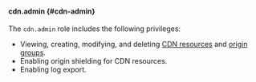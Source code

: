 #### cdn.admin {#cdn-admin}

The `cdn.admin` role includes the following privileges:

* Viewing, creating, modifying, and deleting [CDN resources](../cdn/concepts/resource.md) and [origin groups](../cdn/concepts/origins.md).
* Enabling origin shielding for CDN resources.
* Enabling log export.
